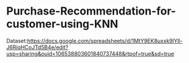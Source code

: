 # Purchase-Recommendation-for-customer-using-KNN
Dataset:https://docs.google.com/spreadsheets/d/1MtY9EK8uxxk9lYll-J6RiqHCoJTd5B4e/edit?usp=sharing&ouid=106538803601840737448&rtpof=true&sd=true
